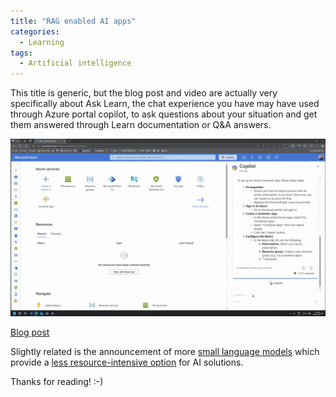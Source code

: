 ```yaml
---
title: "RAG enabled AI apps"
categories:
  - Learning
tags:
  - Artificial intelligence
---
```


This title is generic, but the blog post and video are actually very specifically about Ask Learn, the chat experience you have may have used through Azure portal copilot, to ask questions about your situation and get them answered through Learn documentation or Q&A answers. 

![img](../assets/images/2025-03-07-rag-enabled-ai-apps.jpg)

[Blog post](https://devblogs.microsoft.com/engineering-at-microsoft/ai-in-action-how-to-build-scalable-rag-enabled-ai-apps/)

Slightly related is the announcement of more [small language models](https://azure.microsoft.com/en-us/blog/empowering-innovation-the-next-generation-of-the-phi-family/) which provide a [less resource-intensive option](../phi3-slm/) for AI solutions.

Thanks for reading! :-)
